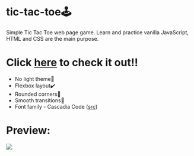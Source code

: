 # tic-tac-toe🕹️
Simple Tic Tac Toe web page game. Learn and practice vanilla JavaScript, HTML and CSS are the main purpose.

# Click <a href="https://ericmp33.github.io/tic-tac-toe/src/index.html">here</a> to check it out‼️
- No light theme🤢
- Flexbox layout✔️
- Rounded corners🤤
- Smooth transitions💯
- Font family - Cascadia Code (<a href="https://github.com/microsoft/cascadia-code" target="_blank">src</a>)

# Preview:
<img src="https://user-images.githubusercontent.com/60661635/132380498-32143030-3613-4aa2-a208-b81843385032.png"/>